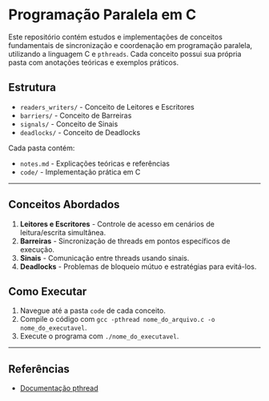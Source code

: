 # Programação Paralela em C

Este repositório contém estudos e implementações de conceitos fundamentais de sincronização e coordenação em programação paralela, utilizando a linguagem C e `pthreads`. Cada conceito possui sua própria pasta com anotações teóricas e exemplos práticos.

## Estrutura

- `readers_writers/` - Conceito de Leitores e Escritores
- `barriers/` - Conceito de Barreiras
- `signals/` - Conceito de Sinais
- `deadlocks/` - Conceito de Deadlocks

Cada pasta contém:
- `notes.md` - Explicações teóricas e referências
- `code/` - Implementação prática em C

---

## Conceitos Abordados

1. **Leitores e Escritores** - Controle de acesso em cenários de leitura/escrita simultânea.
2. **Barreiras** - Sincronização de threads em pontos específicos de execução.
3. **Sinais** - Comunicação entre threads usando sinais.
4. **Deadlocks** - Problemas de bloqueio mútuo e estratégias para evitá-los.

## Como Executar

1. Navegue até a pasta `code` de cada conceito.
2. Compile o código com `gcc -pthread nome_do_arquivo.c -o nome_do_executavel`.
3. Execute o programa com `./nome_do_executavel`.

---

## Referências

- [Documentação pthread](https://man7.org/linux/man-pages/man7/pthreads.7.html)
